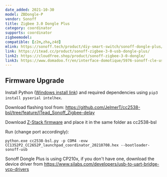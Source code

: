 ```yaml
---
date_added: 2021-10-30
model: ZBDongle-P
vendor: Sonoff
title: Zigbee 3.0 Dongle Plus
category: coordinator
supports: coordinator
zigbeemodel:
compatible: [z2m,zha,z4d]
mlink: https://sonoff.tech/product/diy-smart-switch/sonoff-dongle-plus/
link: https://itead.cc/product/sonoff-zigbee-3-0-usb-dongle-plus/
link2: https://cloudfree.shop/product/sonoff-zigbee-3-0-dongle/
link3: https://www.domadoo.fr/en/interface-domotique/5976-sonoff-cle-usb-zigbee-30-antenne-externe-20dbm-compatible-zha-zigbee2mqtt.html
---
```


## Firmware Upgrade
Install Python ([Windows install link](https://www.python.org/downloads/windows/)) and required dependencies using `pip3 install pyserial intelhex`.

Download flashing tool from: https://github.com/JelmerT/cc2538-bsl/tree/feature/ITead_Sonoff_Zigbee-delay

Download [Z-Stack firmware](https://github.com/Koenkk/Z-Stack-firmware/tree/master/coordinator/Z-Stack_3.x.0/bin) and place it in the same folder as cc2538-bsl 

Run (change port accordingly):
 
```
python.exe cc2538-bsl.py -p COM4 -evw CC1352P2_CC2652P_launchpad_coordinator_20210708.hex --bootloader-sonoff-usb
```

Sonoff Dongle Plus is using CP210x, if you don't have one, download the device driver from https://www.silabs.com/developers/usb-to-uart-bridge-vcp-drivers

